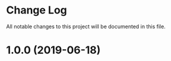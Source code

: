 # Change Log

All notable changes to this project will be documented in this file.

<a name="1.0.0"></a>
# 1.0.0 (2019-06-18)
